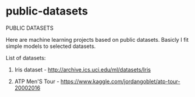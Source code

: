 # public-datasets
PUBLIC DATASETS

Here are machine learning projects based on public datasets. Basicly I fit simple models to selected datasets.

List of datasets:

1. Iris dataset - http://archive.ics.uci.edu/ml/datasets/Iris

2. ATP Men'S Tour - https://www.kaggle.com/jordangoblet/atp-tour-20002016
